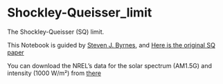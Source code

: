 # Shockley-Queisser_limit
The Shockley-Queisser (SQ) limit.

This Notebook is guided by [Steven J. Byrnes](https://sjbyrnes.com/), and [Here is the original SQ paper](http://dx.doi.org/10.1063/1.1736034)

You can download the NREL’s data for the solar spectrum (AM1.5G) and intensity (1000 W/m²) from [there](https://www.nrel.gov/grid/solar-resource/assets/data/astmg173.xls)

